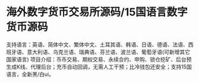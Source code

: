 # 海外数字货币交易所源码/15国语言数字货币源码
支持语言：英语、简体中文、繁体中文、土耳其语、韩语、日语、德语、法语、西班牙语、意大利语、乌克兰语、瑞典语、芬兰语、波兰语、葡萄牙语(可新增其它国家语言)
项目介绍：币币交易、期权交易、永续合约、申购、锁仓挖矿、后台预生成K线、代理后台；充币自动回调，无需人工干预；比冷钱包还安全；支持15国语言，全新黑/白ui。
